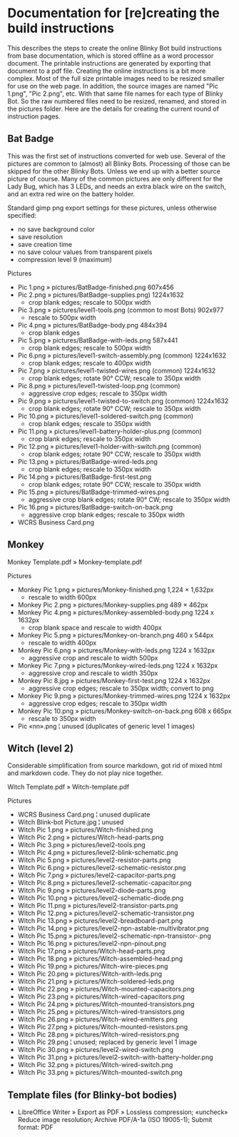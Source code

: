 ﻿# Documentation for [re]creating the build instructions

This describes the steps to create the online Blinky Bot build instructions from base documentation, which is stored offline as a word processor document.  The printable instructions are generated by exporting that document to a pdf file.  Creating the online instructions is a bit more complex.  Most of the full size printable images need to be resized smaller for use on the web page.  In addition, the source images are named "Pic 1.png", "Pic 2.png", etc.  With that same file names for each type of Blinky Bot.  So the raw numbered files need to be resized, renamed, and stored in the pictures folder.  Here are the details for creating the current round of instruction pages.

## Bat Badge

This was the first set of instructions converted for web use.  Several of the pictures are common to (almost) all Blinky Bots.  Processing of those can be skipped for the other Blinky Bots.  Unless we end up with a better source picture of course.  Many of the common pictures are only different for the Lady Bug, which has 3 LEDs, and needs an extra black wire on the switch, and an extra red wire on the battery holder.

Standard gimp png export settings for these pictures, unless otherwise specified:
* no save background color
* save resolution
* save creation time
* no save colour values from transparent pixels
* compression level 9 (maximum)

Pictures
* Pic 1.png » pictures/BatBadge-finished.png 607x456
* Pic 2.png » pictures/BatBadge-supplies.png) 1224x1632
  * crop blank edges; rescale to 500px width
* Pic 3.png » pictures/level1-tools.png (common to most Bots) 902x977
  * rescale to 500px width
* Pic 4.png » pictures/BatBadge-body.png 484x394
  * crop blank edges
* Pic 5.png » pictures/BatBadge-with-leds.png 587x441
  * crop blank edges; rescale to 500px width
* Pic 6.png » pictures/level1-switch-assembly.png (common) 1224x1632
  * crop blank edges; rescale to 400px width
* Pic 7.png » pictures/level1-twisted-wires.png (common) 1224x1632
  * crop blank edges; rotate 90° CCW; rescale to 350px width
* Pic 8.png » pictures/level1-twisted-loop.png (common)
  * aggressive crop edges; rescale to 350px width
* Pic 9.png » pictures/level1-twisted-to-switch.png (common) 1224x1632
  * crop blank edges; rotate 90° CCW; rescale to 350px width
* Pic 10.png » pictures/level1-soldered-switch.png (common)
  * crop blank edges; rescale to 350px width
* Pic 11.png » pictures/level1-battery-holder-plus.png (common)
  * crop blank edges; rescale to 350px width
* Pic 12.png » pictures/level1-holder-with-switch.png (common)
  * crop blank edges; rotate 90° CCW; rescale to 350px width
* Pic 13.png » pictures/BatBadge-wired-leds.png
  * crop blank edges; rescale to 350px width
* Pic 14.png » pictures/BatBadge-first-test.png
  * crop blank edges; rotate 90° CCW; rescale to 350px width
* Pic 15.png » pictures/BatBadge-trimmed-wires.png
  * aggressive crop blank edges; rotate 90° CW; rescale to 350px width
* Pic 16.png » pictures/BatBadge-switch-on-back.png
  * aggressive crop blank edges; rescale to 350px width
* WCRS Business Card.png

## Monkey

Monkey Template.pdf » Monkey-template.pdf

Pictures
* Monkey Pic 1.png » pictures/Monkey-finished.png 1,224 × 1,632px
  * rescale to width 600px
* Monkey Pic 2.png » pictures/Monkey-supplies.png 489 × 462px
* Monkey Pic 4.png » pictures/Monkey-assembled-body.png 1224 x 1632px
  * crop blank space and rescale to width 400px
* Monkey Pic 5.png » pictures/Monkey-on-branch.png 460 x 544px
  * rescale to width 400px
* Monkey Pic 6.png » pictures/Monkey-with-leds.png 1224 x 1632px
  * aggressive crop and rescale to width 500px
* Monkey Pic 7.png » pictures/Monkey-wired-leds.png 1224 x 1632px
  * aggressive crop and rescale to width 350px
* Monkey Pic 8.jpg » pictures/Monkey-first-test.png 1224 x 1632px
  * aggressive crop edges; rescale to 350px width; convert to png
* Monkey Pic 9.png » pictures/Monkey-trimmed-wires.png 1224 x 1632px
  * aggressive crop edges; rescale to 350px width
* Monkey Pic 10.png » pictures/Monkey-switch-on-back.png 608 x 665px
  * rescale to 350px width
* Pic «nn».png ¦ unused (duplicates of generic level 1 images)

## Witch (level 2)
Considerable simplification from source markdown, got rid of mixed html and markdown code.  They do not play nice together.

Witch Template.pdf » Witch-template.pdf

Pictures
* WCRS Business Card.png ¦ unused duplicate
* Witch Blink-bot Picture.jpg ¦ unused
* Witch Pic 1.png » pictures/Witch-finished.png
* Witch Pic 2.png » pictures/Witch-head-parts.png
* Witch Pic 3.png » pictures/level2-tools.png
* Witch Pic 4.png » pictures/level2-blink-schematic.png
* Witch Pic 5.png » pictures/level2-resistor-parts.png
* Witch Pic 6.png » pictures/level2-schematic-resistor.png
* Witch Pic 7.png » pictures/level2-capacitor-parts.png
* Witch Pic 8.png » pictures/level2-schematic-capacitor.png
* Witch Pic 9.png » pictures/level2-diode-parts.png
* Witch Pic 10.png » pictures/level2-schematic-diode.png
* Witch Pic 11.png » pictures/level2-transistor-parts.png
* Witch Pic 12.png » pictures/level2-schematic-transistor.png
* Witch Pic 13.png » pictures/level2-breadboard-part.png
* Witch Pic 14.png » pictures/level2-npn-astable-multivibrator.png
* Witch Pic 15.png » pictures/level2-schematic-npn-transistor-.png
* Witch Pic 16.png » pictures/level2-npn-pinout.png
* Witch Pic 17.png » pictures/Witch-head-parts.png
* Witch Pic 18.png » pictures/Witch-assembled-head.png
* Witch Pic 19.png » pictures/Witch-wire-pieces.png
* Witch Pic 20.png » pictures/Witch-with-leds.png
* Witch Pic 21.png » pictures/Witch-soldered-leds.png
* Witch Pic 22.png » pictures/Witch-mounted-capacitors.png
* Witch Pic 23.png » pictures/Witch-wired-capacitors.png
* Witch Pic 24.png » pictures/Witch-mounted-transistors.png
* Witch Pic 25.png » pictures/Witch-wired-transistors.png
* Witch Pic 26.png » pictures/Witch-wired-emitters.png
* Witch Pic 27.png » pictures/Witch-mounted-resistors.png
* Witch Pic 28.png » pictures/Witch-wired-resistors.png
* Witch Pic 29.png ¦ unused; replaced by generic level 1 image
* Witch Pic 30.png » pictures/level2-wired-switch.png
* Witch Pic 31.png » pictures/level2-switch-with-battery-holder.png
* Witch Pic 32.png » pictures/Witch-wired-switch.png
* Witch Pic 33.png » pictures/Witch-mounted-switch.png

## Template files (for Blinky-bot bodies)

* LibreOffice Writer » Export as PDF » Lossless compression; «uncheck» Reduce image resolution; Archive PDF/A-1a (ISO 19005-1); Submit format: PDF
